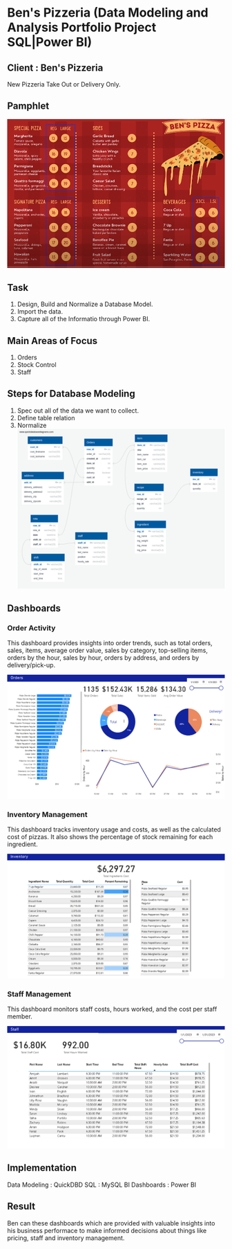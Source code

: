# Ben's Pizzeria (Data Modeling and Analysis Portfolio Project SQL|Power BI)

## Client : Ben's Pizzeria 
New Pizzeria Take Out or Delivery Only.

## Pamphlet
![Pamphlet](Images/Pamphlet.png)

## Task
1. Design, Build and Normalize a Database Model.
2. Import the data.
3. Capture all of the Informatio through Power BI.

## Main Areas of Focus
1. Orders
2. Stock Control
3. Staff

## Steps for Database Modeling
1. Spec out all of the data we want to collect.
2. Define table relation
3. Normalize
![Data Model](DataModel.png)

## Dashboards

### Order Activity

This dashboard provides insights into order trends, such as total orders, sales, items, average order value, sales by category, top-selling items, orders by the hour, sales by hour, orders by address, and orders by delivery/pick-up.
  
![Orders Dashboard](Images/Orders.png)

### Inventory Management

This dashboard tracks inventory usage and costs, as well as the calculated cost of pizzas. It also shows the percentage of stock remaining for each ingredient.

![Inventory Dashboard](Images/Inventory.png)

### Staff Management

This dashboard monitors staff costs, hours worked, and the cost per staff member.

![Staff Dashboard](Images/Staff.png)

## Implementation

Data Modeling : QuickDBD
SQL : MySQL
BI Dashboards : Power BI

## Result
Ben can these dashboards which are provided with valuable insights into his business performace to make informed decisions about things like pricing, staff and inventory management.
